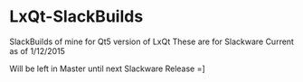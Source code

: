 LxQt-SlackBuilds
=================

SlackBuilds of mine for Qt5 version of LxQt
These are for Slackware Current as of 1/12/2015

Will be left in Master until next Slackware Release =]

